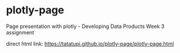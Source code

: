 # plotly-page
Page presentation with plotly - Developing Data Products Week 3 assignment

direct html link: https://tatatupi.github.io/plotly-page/plotly-page.html
